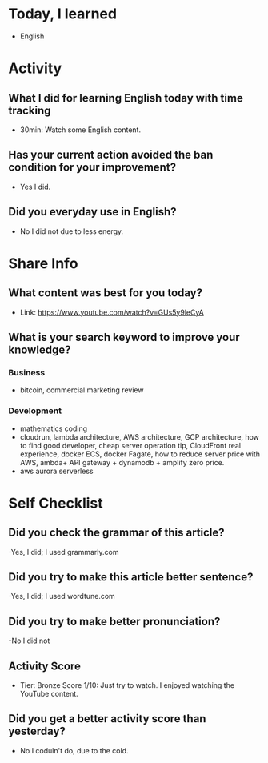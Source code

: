 # Today, I learned 
- English

# Activity
## What I did for learning English today with time tracking
- 30min: Watch some English content.

## Has your current action avoided the ban condition for your improvement?
- Yes I did.

## Did you everyday use in English?
- No I did not due to less energy.

# Share Info
## What content was best for you today?
- Link: https://www.youtube.com/watch?v=GUs5y9leCyA

## What is your search keyword to improve your knowledge?
### Business
- bitcoin, commercial marketing review 

### Development
- mathematics coding
- cloudrun, lambda architecture, AWS architecture, GCP architecture, how to find good developer, cheap server operation tip, CloudFront real experience, docker ECS, docker Fagate, how to reduce server price with AWS, ambda+ API gateway + dynamodb + amplify zero price.
- aws aurora serverless

# Self Checklist
## Did you check the grammar of this article?
-Yes, I did; I used grammarly.com 

## Did you try to make this article better sentence?
-Yes, I did; I used wordtune.com

## Did you try to make better pronunciation?
-No I did not

## Activity Score
- Tier: Bronze
Score 1/10: Just try to watch. I enjoyed watching the YouTube content.

## Did you get a better activity score than yesterday?
- No I coduln't do, due to the cold.
